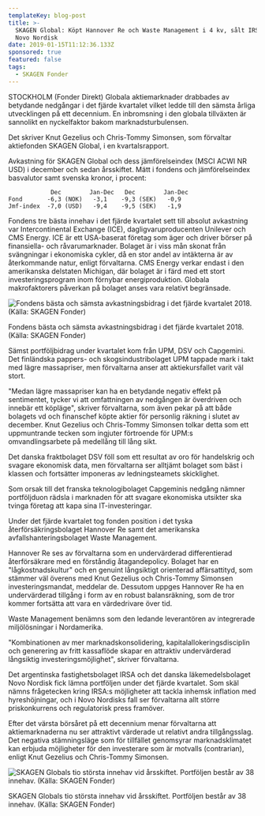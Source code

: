 ```yaml
---
templateKey: blog-post
title: >-
  SKAGEN Global: Köpt Hannover Re och Waste Management i 4 kv, sålt IRSA och
  Novo Nordisk
date: 2019-01-15T11:12:36.133Z
sponsored: true
featured: false
tags:
  - SKAGEN Fonder
---
```

STOCKHOLM (Fonder Direkt) Globala aktiemarknader drabbades av betydande nedgångar i det fjärde kvartalet vilket ledde till den sämsta årliga utvecklingen på ett decennium. En inbromsning i den globala tillväxten är sannolikt en nyckelfaktor bakom marknadsturbulensen.

Det skriver Knut Gezelius och Chris-Tommy Simonsen, som förvaltar aktiefonden SKAGEN Global, i en kvartalsrapport.

Avkastning för SKAGEN Global och dess jämförelseindex (MSCI ACWI NR USD) i december och sedan årsskiftet. Mätt i fondens och jämförelseindex basvalutor samt svenska kronor, i procent:

```
            Dec        Jan-Dec   Dec        Jan-Dec             
Fond       -6,3 (NOK)   -3,1    -9,3 (SEK)   -0,9                
Jmf-index  -7,0 (USD)   -9,4    -9,5 (SEK)   -1,9     
```

Fondens tre bästa innehav i det fjärde kvartalet sett till absolut avkastning var Intercontinental Exchange (ICE), dagligvaruproducenten Unilever och CMS Energy. ICE är ett USA-baserat företag som äger och driver börser på finansiella- och råvarumarknader. Bolaget är i viss mån skonat från svängningar i ekonomiska cykler, då en stor andel av intäkterna är av återkommande natur, enligt förvaltarna. CMS Energy verkar endast i den amerikanska delstaten Michigan, där bolaget är i färd med ett stort investeringsprogram inom förnybar energiproduktion. Globala makrofaktorers påverkan på bolaget anses vara relativt begränsade.

![Fondens bästa och sämsta avkastningsbidrag i det fjärde kvartalet 2018. (Källa: SKAGEN Fonder)](/img/skagen15jan.png)

<span class="image-caption">Fondens bästa och sämsta avkastningsbidrag i det fjärde kvartalet 2018. (Källa: SKAGEN Fonder)</span>

Sämst portföljbidrag under kvartalet kom från UPM, DSV och Capgemini. Det finländska pappers- och skogsindustribolaget UPM tappade mark i takt med lägre massapriser, men förvaltarna anser att aktiekursfallet varit väl stort.



"Medan lägre massapriser kan ha en betydande negativ effekt på sentimentet, tycker vi att omfattningen av nedgången är överdriven och innebär ett köpläge", skriver förvaltarna, som även pekar på att både bolagets vd och finanschef köpte aktier för personlig räkning i slutet av december. Knut Gezelius och Chris-Tommy Simonsen tolkar detta som ett uppmuntrande tecken som ingjuter förtroende för UPM:s omvandlingsarbete på medellång till lång sikt.



Det danska fraktbolaget DSV föll som ett resultat av oro för handelskrig och svagare ekonomisk data, men förvaltarna ser alltjämt bolaget som bäst i klassen och fortsätter imponeras av ledningsteamets skicklighet.



Som orsak till det franska teknologibolaget Capgeminis nedgång nämner portföljduon rädsla i marknaden för att svagare ekonomiska utsikter ska tvinga företag att kapa sina IT-investeringar.



Under det fjärde kvartalet tog fonden position i det tyska återförsäkringsbolaget Hannover Re samt det amerikanska avfallshanteringsbolaget Waste Management.



Hannover Re ses av förvaltarna som en undervärderad differentierad återförsäkrare med en förståndig åtagandepolicy. Bolaget har en "lågkostnadskultur" och en genuint långsiktigt orienterad affärsattityd, som stämmer väl överens med Knut Gezelius och Chris-Tommy Simonsen investeringsmandat, meddelar de. Dessutom uppges Hannover Re ha en undervärderad tillgång i form av en robust balansräkning, som de tror kommer fortsätta att vara en värdedrivare över tid.



Waste Management benämns som den ledande leverantören av integrerade miljölösningar i Nordamerika.



"Kombinationen av mer marknadskonsolidering, kapitalallokeringsdisciplin och generering av fritt kassaflöde skapar en attraktiv undervärderad långsiktig investeringsmöjlighet", skriver förvaltarna.



Det argentinska fastighetsbolaget IRSA och det danska läkemedelsbolaget Novo Nordisk fick lämna portföljen under det fjärde kvartalet. Som skäl nämns frågetecken kring IRSA:s möjligheter att tackla inhemsk inflation med hyreshöjningar, och i Novo Nordisks fall ser förvaltarna allt större priskonkurrens och regulatorisk press framöver.



Efter det värsta börsåret på ett decennium menar förvaltarna att aktiemarknaderna nu ser attraktivt värderade ut relativt andra tillgångsslag. Det negativa stämningsläge som för tillfället genomsyrar marknadsklimatet kan erbjuda möjligheter för den investerare som är motvalls (contrarian), enligt Knut Gezelius och Chris-Tommy Simonsen.

![SKAGEN Globals tio största innehav vid årsskiftet. Portföljen består av 38 innehav. (Källa: SKAGEN Fonder)](/img/skagen15jan2.png)

<span class="image-caption">SKAGEN Globals tio största innehav vid årsskiftet. Portföljen består av 38 innehav. (Källa: SKAGEN Fonder)</span>
